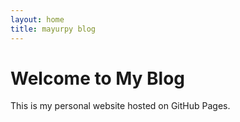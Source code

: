 ```yaml
---
layout: home
title: mayurpy blog
---
```



<html>
<head>
    <title>My Blog</title>
    <link rel="stylesheet" href="{{ "/assets/css/custom fonts.css" | relative_url }}">


</head>
<body>
    <h1>Welcome to My Blog</h1>
    <p>This is my personal website hosted on GitHub Pages.</p>
</body>
</html>
